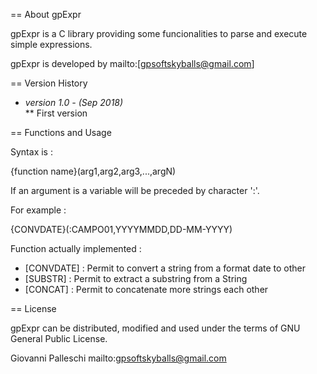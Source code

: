 == About gpExpr

gpExpr is a C library providing some funcionalities to parse and execute simple expressions.

gpExpr is developed by mailto:[gpsoftskyballs@gmail.com]

== Version History

* *version 1.0 - (Sep 2018)*	
** First version

== Functions and Usage 


Syntax is :

{function name}(arg1,arg2,arg3,...,argN)

If an argument is a variable will be preceded by character ':'.

For example :

{CONVDATE}(:CAMPO01,YYYYMMDD,DD-MM-YYYY)

Function actually implemented :

* [CONVDATE] : Permit to convert a string from a format date to other
* [SUBSTR]   : Permit to extract a substring from a String
* [CONCAT]   : Permit to concatenate more strings each other

== License

gpExpr can be distributed, modified and used under the terms of GNU General Public License. 

Giovanni Palleschi
mailto:gpsoftskyballs@gmail.com 
